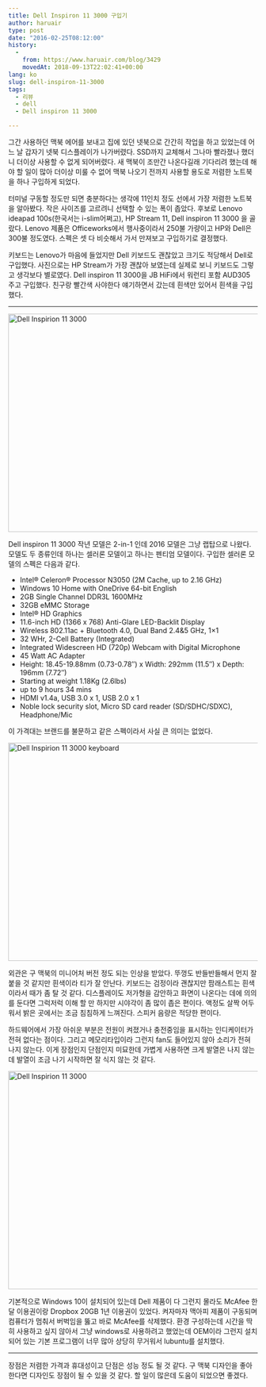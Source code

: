 ```yaml
---
title: Dell Inspiron 11 3000 구입기
author: haruair
type: post
date: "2016-02-25T08:12:00"
history:
  - 
    from: https://www.haruair.com/blog/3429
    movedAt: 2018-09-13T22:02:41+00:00
lang: ko
slug: dell-inspiron-11-3000
tags:
  - 리뷰
  - dell
  - Dell inspiron 11 3000

---
```

그간 사용하던 맥북 에어를 보내고 집에 있던 넷북으로 간간히 작업을 하고 있었는데 어느 날 갑자기 넷북 디스플레이가 나가버렸다. SSD까지 교체해서 그나마 빨라졌나 했더니 더이상 사용할 수 없게 되어버렸다. 새 맥북이 조만간 나온다길래 기다리려 했는데 해야 할 일이 많아 더이상 미룰 수 없어 맥북 나오기 전까지 사용할 용도로 저렴한 노트북을 하나 구입하게 되었다.

터미널 구동할 정도만 되면 충분하다는 생각에 11인치 정도 선에서 가장 저렴한 노트북을 알아봤다. 작은 사이즈를 고르려니 선택할 수 있는 폭이 좁았다. 후보로 Lenovo ideapad 100s(한국서는 i-slim어쩌고), HP Stream 11, Dell inspiron 11 3000 을 골랐다. Lenovo 제품은 Officeworks에서 행사중이라서 250불 가량이고 HP와 Dell은 300불 정도였다. 스펙은 셋 다 비슷해서 가서 만져보고 구입하기로 결정했다.

키보드는 Lenovo가 마음에 들었지만 Dell 키보드도 괜찮았고 크기도 적당해서 Dell로 구입했다. 사진으로는 HP Stream가 가장 괜찮아 보였는데 실제로 보니 키보드도 그렇고 생각보다 별로였다. Dell inspiron 11 3000을 JB HiFi에서 워런티 포함 AUD305 주고 구입했다. 친구랑 빨간색 사야한다 얘기하면서 갔는데 흰색만 있어서 흰색을 구입했다.

* * *

<a data-flickr-embed="true"  href="https://www.flickr.com/photos/90112078@N08/24882100209/in/datetaken/" title="Dell Inspirion 11 3000"><img src="https://farm2.staticflickr.com/1614/24882100209_0d20451783_b.jpg?resize=660%2C440&#038;ssl=1" width="660" height="440" alt="Dell Inspirion 11 3000" data-recalc-dims="1" /></a>

Dell inspiron 11 3000 작년 모델은 2-in-1 인데 2016 모델은 그냥 랩탑으로 나왔다. 모델도 두 종류인데 하나는 셀러론 모델이고 하나는 펜티엄 모델이다. 구입한 셀러론 모델의 스펙은 다음과 같다.

  * Intel® Celeron® Processor N3050 (2M Cache, up to 2.16 GHz)
  * Windows 10 Home with OneDrive 64-bit English
  * 2GB Single Channel DDR3L 1600MHz
  * 32GB eMMC Storage
  * Intel® HD Graphics
  * 11.6-inch HD (1366 x 768) Anti-Glare LED-Backlit Display
  * Wireless 802.11ac + Bluetooth 4.0, Dual Band 2.4&5 GHz, 1&#215;1
  * 32 WHr, 2-Cell Battery (Integrated)
  * Integrated Widescreen HD (720p) Webcam with Digital Microphone
  * 45 Watt AC Adapter
  * Height: 18.45-19.88mm (0.73-0.78&#8243;) x Width: 292mm (11.5&#8243;) x Depth: 196mm (7.72&#8243;)
  * Starting at weight 1.18Kg (2.6lbs)
  * up to 9 hours 34 mins
  * HDMI v1.4a, USB 3.0 x 1, USB 2.0 x 1
  * Noble lock security slot, Micro SD card reader (SD/SDHC/SDXC), Headphone/Mic

이 가격대는 브랜드를 불문하고 같은 스펙이라서 사실 큰 의미는 없었다.

<a data-flickr-embed="true"  href="https://www.flickr.com/photos/90112078@N08/24619072424/in/datetaken/" title="Dell Inspirion 11 3000 keyboard"><img src="https://farm2.staticflickr.com/1464/24619072424_7490843ef1_b.jpg?resize=660%2C440&#038;ssl=1" width="660" height="440" alt="Dell Inspirion 11 3000 keyboard" data-recalc-dims="1" /></a>

외관은 구 맥북의 미니어처 버전 정도 되는 인상을 받았다. 뚜껑도 반들반들해서 먼지 잘 붙을 것 같지만 흰색이라 티가 잘 안난다. 키보드는 검정이라 괜찮지만 팜래스트는 흰색이라서 때가 좀 탈 것 같다. 디스플레이도 저가형을 감안하고 화면이 나온다는 데에 의의를 둔다면 그럭저럭 이해 할 만 하지만 시야각이 좀 많이 좁은 편이다. 액정도 살짝 어두워서 밝은 곳에서는 조금 침침하게 느껴진다. 스피커 음량은 적당한 편이다.

하드웨어에서 가장 아쉬운 부분은 전원이 켜졌거나 충전중임을 표시하는 인디케이터가 전혀 없다는 점이다. 그리고 메모리타입이라 그런지 fan도 들어있지 않아 소리가 전혀 나지 않는다. 이게 장점인지 단점인지 미묘한데 가볍게 사용하면 크게 발열은 나지 않는데 발열이 조금 나기 시작하면 잘 식지 않는 것 같다.

<a data-flickr-embed="true"  href="https://www.flickr.com/photos/90112078@N08/25131471802/in/datetaken/" title="Dell Inspirion 11 3000"><img src="https://farm2.staticflickr.com/1627/25131471802_0529b7fea8_b.jpg?resize=660%2C440&#038;ssl=1" width="660" height="440" alt="Dell Inspirion 11 3000" data-recalc-dims="1" /></a>

기본적으로 Windows 10이 설치되어 있는데 Dell 제품이 다 그런지 몰라도 McAfee 한 달 이용권이랑 Dropbox 20GB 1년 이용권이 있었다. 켜자마자 맥아피 제품이 구동되며 컴퓨터가 멈춰서 버벅임을 뚫고 바로 McAfee를 삭제했다. 환경 구성하는데 시간을 딱히 사용하고 싶지 않아서 그냥 windows로 사용하려고 했었는데 OEM이라 그런지 설치되어 있는 기본 프로그램이 너무 많아 상당히 무거워서 lubuntu를 설치했다.

* * *

장점은 저렴한 가격과 휴대성이고 단점은 성능 정도 될 것 같다. 구 맥북 디자인을 좋아한다면 디자인도 장점이 될 수 있을 것 같다. 할 일이 많은데 도움이 되었으면 좋겠다.